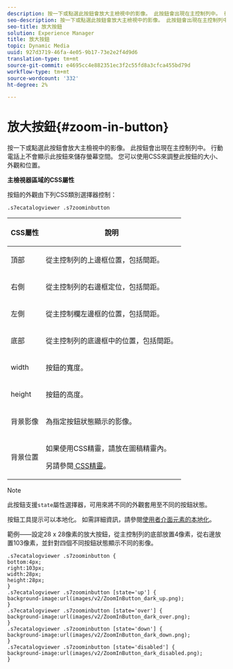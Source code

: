 ```yaml
---
description: 按一下或點選此按鈕會放大主檢視中的影像。 此按鈕會出現在主控制列中。 行動電話上不會顯示此按鈕來儲存螢幕空間。 您可以使用CSS來調整此按鈕的大小、外觀和位置。
seo-description: 按一下或點選此按鈕會放大主檢視中的影像。 此按鈕會出現在主控制列中。 行動電話上不會顯示此按鈕來儲存螢幕空間。 您可以使用CSS來調整此按鈕的大小、外觀和位置。
seo-title: 放大按鈕
solution: Experience Manager
title: 放大按鈕
topic: Dynamic Media
uuid: 927d3719-46fa-4e05-9b17-73e2e2f4d9d6
translation-type: tm+mt
source-git-commit: e4695cc4e882351ec3f2c55fd8a3cfca455bd79d
workflow-type: tm+mt
source-wordcount: '332'
ht-degree: 2%

---
```



# 放大按鈕{#zoom-in-button}

按一下或點選此按鈕會放大主檢視中的影像。 此按鈕會出現在主控制列中。 行動電話上不會顯示此按鈕來儲存螢幕空間。 您可以使用CSS來調整此按鈕的大小、外觀和位置。

<!--<a id="section_061E550C1C1D4DB2BD663A898895B38C"></a>-->

**主檢視器區域的CSS屬性**

按鈕的外觀由下列CSS類別選擇器控制：

`.s7ecatalogviewer .s7zoominbutton`

<table id="table_94EE3F5BBE4547C0B4943471CEE7EDE4"> 
 <thead> 
  <tr> 
   <th colname="col1" class="entry"> <p> CSS屬性 </p> </th> 
   <th colname="col2" class="entry"> <p>說明 </p> </th> 
  </tr> 
 </thead>
 <tbody> 
  <tr> 
   <td colname="col1"> <p> <span class="codeph"> 頂部 </span> </p> </td> 
   <td colname="col2"> <p>從主控制列的上邊框位置，包括間距。 </p> </td> 
  </tr> 
  <tr> 
   <td colname="col1"> <p> <span class="codeph"> 右側 </span> </p> </td> 
   <td colname="col2"> <p>從主控制列的右邊框定位，包括間距。 </p> </td> 
  </tr> 
  <tr> 
   <td colname="col1"> <p> <span class="codeph"> 左側 </span> </p> </td> 
   <td colname="col2"> <p>從主控制欄左邊框的位置，包括間距。 </p> </td> 
  </tr> 
  <tr> 
   <td colname="col1"> <p> <span class="codeph"> 底部 </span> </p> </td> 
   <td colname="col2"> <p>從主控制列的底邊框中的位置，包括間距。 </p> </td> 
  </tr> 
  <tr> 
   <td colname="col1"> <p> <span class="codeph"> width </span> </p> </td> 
   <td colname="col2"> <p>按鈕的寬度。 </p> </td> 
  </tr> 
  <tr> 
   <td colname="col1"> <p> <span class="codeph"> height </span> </p> </td> 
   <td colname="col2"> <p>按鈕的高度。 </p> </td> 
  </tr> 
  <tr> 
   <td colname="col1"> <p> <span class="codeph"> 背景影像  </span> </p> </td> 
   <td colname="col2"> <p>為指定按鈕狀態顯示的影像。 </p> </td> 
  </tr> 
  <tr> 
   <td colname="col1"> <p> <span class="codeph"> 背景位置  </span> </p> </td> 
   <td colname="col2"> <p> 如果使用CSS精靈，請放在圖稿精靈內。 </p> <p>另請參閱<a href="../../../c-html5-s7-aem-asset-viewers/c-html5-20-ecatalog-viewer-about/c-html5-20-ecatalog-viewer-customizingviewer/c-html5-20-ecatalog-viewer-customizingviewer.md#section-9d570f95eb2443aca74c1b02f6e89aff" format="dita" scope="local"> CSS精靈</a>。 </p> </td> 
  </tr> 
 </tbody> 
</table>

>[!NOTE]
>
>此按鈕支援`state`屬性選擇器，可用來將不同的外觀套用至不同的按鈕狀態。

按鈕工具提示可以本地化。 如需詳細資訊，請參閱[使用者介面元素的本地化](../../../c-html5-s7-aem-asset-viewers/c-html5-20-ecatalog-viewer-about/c-html5-20-ecatalog-viewer-localization.md#concept-cbfc39344c494eb7b9f6a272cff0cc74)。

範例——設定28 x 28像素的放大按鈕，從主控制列的底部放置4像素，從右邊放置103像素，並針對四個不同按鈕狀態顯示不同的影像。

```
.s7ecatalogviewer .s7zoominbutton { 
bottom:4px; 
right:103px; 
width:28px; 
height:28px; 
} 
.s7ecatalogviewer .s7zoominbutton [state='up'] { 
background-image:url(images/v2/ZoomInButton_dark_up.png); 
} 
.s7ecatalogviewer .s7zoominbutton [state='over'] {  
background-image:url(images/v2/ZoomInButton_dark_over.png); 
} 
.s7ecatalogviewer .s7zoominbutton [state='down'] {  
background-image:url(images/v2/ZoomInButton_dark_down.png); 
} 
.s7ecatalogviewer .s7zoominbutton [state='disabled'] { 
background-image:url(images/v2/ZoomInButton_dark_disabled.png); 
}
```

